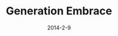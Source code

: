 ---
layout: default
title: Generation Embrace
video: 
img: /img/genembrace1.jpg
img2: 
img3: 
date: 2014-2-9
modalId: 3
slug: generation-embrace
projectDate: October 2014
client: University
service: Brand Creation

tools: [Illustrator,InDesign,Photoshop]
values: [50,25,25]

brief: I was tasked with creating an organisation that had ‘something’ to do with elderly people. The brief was purposefully open ended, in order to ensure a wide variety of work from students.
execution: Based on facts like <a href="http://www.lifehacker.com.au/2009/07/telstra-ups-fees-for-bill-payment/">being charged to recieve bills in the mail</a> and services such as <a href="http://www.google.com.au/url?sa=t&rct=j&q=&esrc=s&source=web&cd=1&cad=rja&uact=8&ved=0CB8QFjAA&url=http%3A%2F%2Fwww.humanservices.gov.au%2Fcustomer%2Fsubjects%2Fmedicare-services&ei=hjrgVL7kFaLWmgW-soDQAQ&usg=AFQjCNHZ5Rgc3fVFO8I2b8q6dZHg2k04Sg&bvm=bv.85970519,d.dGY">Medicare</a> going digital, I created a company that would help to get the elder generation working with new technology.<br>The premise for this was that we cannot stop the world from becoming a more and more connected place, so we might as well band together and help <em>everyone</em> embrace it.<br><br>Outcomes achieved:<br><ul><li>Company logo created</li><li>Small advertising campaign developed</li></ul>
---